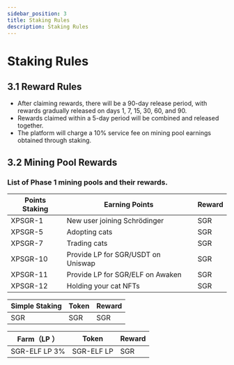 ```yaml
---
sidebar_position: 3
title: Staking Rules
description: Staking Rules
---
```


# **Staking Rules**

## 3.1 **Reward Rules**

-   After claiming rewards, there will be a 90-day release period, with rewards gradually released on days 1, 7, 15, 30, 60, and 90.
-   Rewards claimed within a 5-day period will be combined and released together.
-   The platform will charge a 10% service fee on mining pool earnings obtained through staking.

## 3.2 **Mining Pool Rewards**

### List of Phase 1 mining pools and their rewards.

| Points Staking | Earning Points                     | Reward |
| -------------- | ---------------------------------- | ------ |
| XPSGR-1        | New user joining Schrödinger       | SGR    |
| XPSGR-5        | Adopting cats                      | SGR    |
| XPSGR-7        | Trading cats                       | SGR    |
| XPSGR-10       | Provide LP for SGR/USDT on Uniswap | SGR    |
| XPSGR-11       | Provide LP for SGR/ELF on Awaken   | SGR    |
| XPSGR-12       | Holding your cat NFTs              | SGR    |

| Simple Staking | Token | Reward |
| -------------- | ----- | ------ |
| SGR            | SGR   | SGR    |

| Farm（LP ）   | Token      | Reward |
| ------------- | ---------- | ------ |
| SGR-ELF LP 3% | SGR-ELF LP | SGR    |
